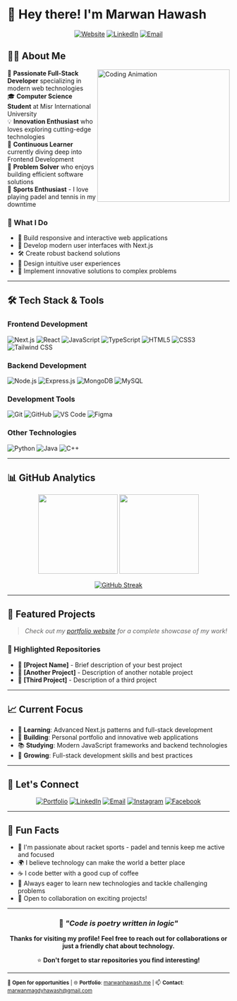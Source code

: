 # 👋 Hey there! I'm Marwan Hawash

<div align="center">
  
[![Website](https://img.shields.io/badge/🌐_Website-marwanhawash.me-blue?style=for-the-badge)](https://marwanhawash.me)
[![LinkedIn](https://img.shields.io/badge/LinkedIn-0077B5?style=for-the-badge&logo=linkedin&logoColor=white)](https://www.linkedin.com/in/marwan-hawash-3aa96311a/)
[![Email](https://img.shields.io/badge/Email-D14836?style=for-the-badge&logo=gmail&logoColor=white)](mailto:marwanmagdyhawash@gmail.com)

</div>

## 👨‍💻 About Me

<img alt="Coding Animation" src="https://media.giphy.com/media/v1.Y2lkPWVjZjA1ZTQ3ejd3ams3aGNmZmhoNmtrOGF2bG0wM3poZ3FnMmJsbGI5ZnNlaTV3MiZlcD12MV9naWZzX3NlYXJjaCZjdD1n/zOvBKUUEERdNm/giphy.gif" align="right" width="300"/>

🚀 **Passionate Full-Stack Developer** specializing in modern web technologies  
🎓 **Computer Science Student** at Misr International University  
💡 **Innovation Enthusiast** who loves exploring cutting-edge technologies  
🌱 **Continuous Learner** currently diving deep into Frontend Development  
🎯 **Problem Solver** who enjoys building efficient software solutions  
🎾 **Sports Enthusiast** - I love playing padel and tennis in my downtime

### 🌟 What I Do

- 🔧 Build responsive and interactive web applications
- 📱 Develop modern user interfaces with Next.js
- 🛠️ Create robust backend solutions
- 🎨 Design intuitive user experiences
- 🚀 Implement innovative solutions to complex problems

---

## 🛠️ Tech Stack & Tools

### **Frontend Development**

![Next.js](https://img.shields.io/badge/Next.js-000000?style=for-the-badge&logo=next.js&logoColor=white)
![React](https://img.shields.io/badge/React-20232A?style=for-the-badge&logo=react&logoColor=61DAFB)
![JavaScript](https://img.shields.io/badge/JavaScript-F7DF1E?style=for-the-badge&logo=javascript&logoColor=black)
![TypeScript](https://img.shields.io/badge/TypeScript-007ACC?style=for-the-badge&logo=typescript&logoColor=white)
![HTML5](https://img.shields.io/badge/HTML5-E34F26?style=for-the-badge&logo=html5&logoColor=white)
![CSS3](https://img.shields.io/badge/CSS3-1572B6?style=for-the-badge&logo=css3&logoColor=white)
![Tailwind CSS](https://img.shields.io/badge/Tailwind_CSS-38B2AC?style=for-the-badge&logo=tailwind-css&logoColor=white)

### **Backend Development**

![Node.js](https://img.shields.io/badge/Node.js-43853D?style=for-the-badge&logo=node.js&logoColor=white)
![Express.js](https://img.shields.io/badge/Express.js-404D59?style=for-the-badge)
![MongoDB](https://img.shields.io/badge/MongoDB-4EA94B?style=for-the-badge&logo=mongodb&logoColor=white)
![MySQL](https://img.shields.io/badge/MySQL-00000F?style=for-the-badge&logo=mysql&logoColor=white)

### **Development Tools**

![Git](https://img.shields.io/badge/Git-F05032?style=for-the-badge&logo=git&logoColor=white)
![GitHub](https://img.shields.io/badge/GitHub-100000?style=for-the-badge&logo=github&logoColor=white)
![VS Code](https://img.shields.io/badge/VS_Code-007ACC?style=for-the-badge&logo=visual-studio-code&logoColor=white)
![Figma](https://img.shields.io/badge/Figma-F24E1E?style=for-the-badge&logo=figma&logoColor=white)

### **Other Technologies**

![Python](https://img.shields.io/badge/Python-3776AB?style=for-the-badge&logo=python&logoColor=white)
![Java](https://img.shields.io/badge/Java-ED8B00?style=for-the-badge&logo=java&logoColor=white)
![C++](https://img.shields.io/badge/C++-00599C?style=for-the-badge&logo=c%2B%2B&logoColor=white)

---

## 📊 GitHub Analytics

<div align="center">
  <img height="180em" src="https://github-readme-stats.vercel.app/api?username=Marwan1241&show_icons=true&theme=tokyonight&include_all_commits=true&count_private=true"/>
  <img height="180em" src="https://github-readme-stats.vercel.app/api/top-langs/?username=Marwan1241&layout=compact&langs_count=8&theme=tokyonight"/>
</div>

<div align="center">
  
[![GitHub Streak](https://streak-stats.demolab.com/?user=Marwan1241&theme=tokyonight)](https://git.io/streak-stats)

</div>

---

## 🚀 Featured Projects

> _Check out my [portfolio website](https://marwanhawash.me) for a complete showcase of my work!_

### 🌟 Highlighted Repositories

<!-- Add your best projects here -->

- 🔗 **[Project Name]** - Brief description of your best project
- 🔗 **[Another Project]** - Description of another notable project
- 🔗 **[Third Project]** - Description of a third project

---

## 📈 Current Focus

- 🎯 **Learning**: Advanced Next.js patterns and full-stack development
- 🔨 **Building**: Personal portfolio and innovative web applications
- 📚 **Studying**: Modern JavaScript frameworks and backend technologies
- 🌱 **Growing**: Full-stack development skills and best practices

---

## 🤝 Let's Connect

<div align="center">

[![Portfolio](https://img.shields.io/badge/Portfolio-FF5722?style=for-the-badge&logo=todoist&logoColor=white)](https://marwanhawash.me)
[![LinkedIn](https://img.shields.io/badge/LinkedIn-0077B5?style=for-the-badge&logo=linkedin&logoColor=white)](https://www.linkedin.com/in/marwan-hawash-3aa96311a/)
[![Email](https://img.shields.io/badge/Gmail-D14836?style=for-the-badge&logo=gmail&logoColor=white)](mailto:marwanmagdyhawash@gmail.com)
[![Instagram](https://img.shields.io/badge/Instagram-E4405F?style=for-the-badge&logo=instagram&logoColor=white)](https://www.instagram.com/marwanhawashh/)
[![Facebook](https://img.shields.io/badge/Facebook-1877F2?style=for-the-badge&logo=facebook&logoColor=white)](https://www.facebook.com/marwan.magdy.121)

</div>

---

## 💭 Fun Facts

- 🎾 I'm passionate about racket sports - padel and tennis keep me active and focused
- 🌍 I believe technology can make the world a better place
- ☕ I code better with a good cup of coffee
- 🎯 Always eager to learn new technologies and tackle challenging problems
- 🤝 Open to collaboration on exciting projects!

---

<div align="center">

### 💬 _"Code is poetry written in logic"_

**Thanks for visiting my profile! Feel free to reach out for collaborations or just a friendly chat about technology.**

⭐ **Don't forget to star repositories you find interesting!**

</div>

---

<sub>💼 **Open for opportunities** | 🌐 **Portfolio**: [marwanhawash.me](https://marwanhawash.me) | 📫 **Contact**: marwanmagdyhawash@gmail.com</sub>
